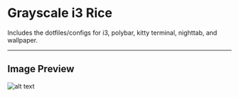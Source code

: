 # Grayscale i3 Rice
Includes the dotfiles/configs for i3, polybar, kitty terminal, nighttab, and wallpaper.

----

## Image Preview
![alt text](https://github.com/cchuster/Grayscalei3Rice/blob/master/merged.jpg?raw=true)
